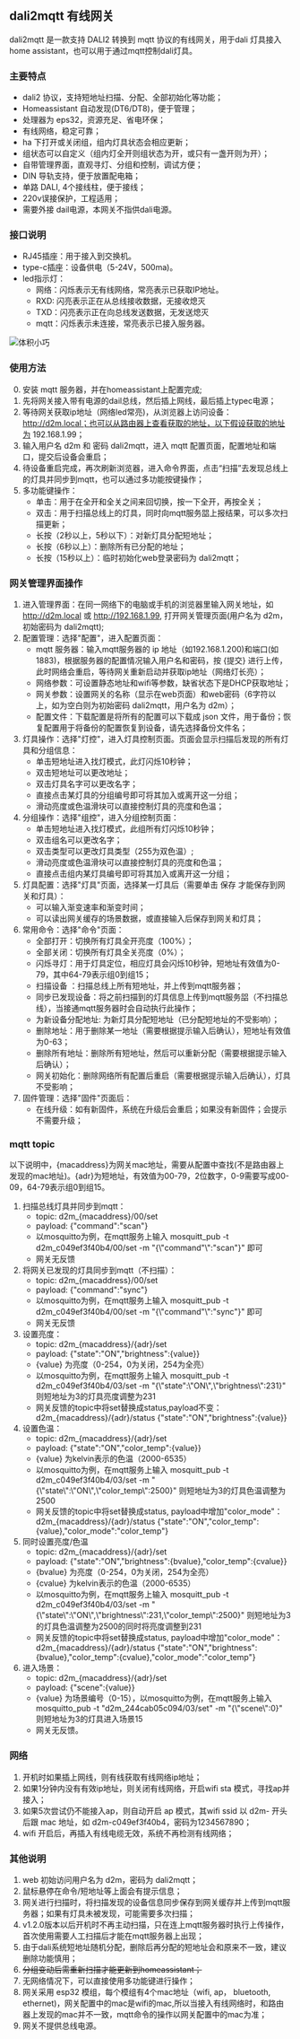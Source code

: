 ## dali2mqtt 有线网关

dali2mqtt 是一款支持 DALI2 转换到 mqtt 协议的有线网关，用于dali 灯具接入 home assistant，也可以用于通过mqtt控制dali灯具。

### 主要特点

- dali2 协议，支持短地址扫描、分配、全部初始化等功能；
- Homeassistant 自动发现(DT6/DT8)，便于管理；
- 处理器为 eps32，资源充足、省电环保；
- 有线网络，稳定可靠；
- ha 下打开或关闭组，组内灯具状态会相应更新；
- 组状态可以自定义（组内灯全开则组状态为开，或只有一盏开则为开）；
- 自带管理界面，直观寻灯、分组和控制，调试方便；
- DIN 导轨支持，便于放置配电箱；
- 单路 DALI, 4个接线柱，便于接线；
- 220v误接保护，工程适用；
- 需要外接 dail电源，本网关不指供dali电源。

### 接口说明
- RJ45插座：用于接入到交换机。
- type-c插座：设备供电（5-24V，500ma)。
- led指示灯：
    - 网络：闪烁表示无有线网络，常亮表示已获取IP地址。
    - RXD: 闪亮表示正在从总线接收数据，无接收熄灭
    - TXD：闪亮表示正在向总线发送数据，无发送熄灭 
    - mqtt：闪烁表示未连接，常亮表示已接入服务器。 
    
![体积小巧](/res/esp32dali2mqtt.png )

### 使用方法
0. 安装 mqtt 服务器，并在homeassistant上配置完成;
1. 先将网关接入带有电源的dail总线，然后插上网线，最后插上typec电源；
2. 等待网关获取ip地址（网络led常亮)，从浏览器上访问设备：http://d2m.local；也可以从路由器上查看获取的地址，以下假设获取的地址为 192.168.1.99；
3. 输入用户名 d2m 和 密码 dali2mqtt，进入 mqtt 配置页面，配置地址和端口，提交后设备会重启；
4. 待设备重启完成，再次刷新浏览器，进入命令界面，点击“扫描”去发现总线上的灯具并同步到mqtt，也可以通过多功能按键操作；
5. 多功能键操作：
    - 单击：用于在全开和全关之间来回切换，按一下全开，再按全关；
    - 双击：用于扫描总线上的灯具，同时向mqtt服务㗊上报结果，可以多次扫描更新；
    - 长按（2秒以上，5秒以下）：对新灯具分配短地址；
    - 长按（6秒以上）：删除所有已分配的地址；
    - 长按（15秒以上）：临时初始化web登录密码为 dali2mqtt；


### 网关管理界面操作
1. 进入管理界面：在同一网络下的电脑或手机的浏览器里输入网关地址，如 http://d2m.local 或 http://192.168.1.99, 打开网关管理页面(用户名为 d2m，初始密码为 dali2mqtt);
2. 配置管理：选择"配置"，进入配置页面：
    - mqtt 服务器：输入mqtt服务器的 ip 地址（如192.168.1.200)和端口(如1883)，根据服务器的配置情况输入用户名和密码，按 \{提交\} 进行上传，此时网络会重启，等待网关重新启动并获取ip地址（网络灯长亮）；
    - 网络参数：可设置静态地址和wifi等参数，缺省状态下是DHCP获取地址；
    - 网关参数：设置网关的名称（显示在web页面）和web密码（6字符以上，如为空白则为初始密码 dali2mqtt，用户名为 d2m）；
    - 配置文件：下载配置是将所有的配置可以下载成 json 文件，用于备份；恢复配置用于将备份的配置恢复到设备，请先选择备份文件名；
3. 灯具操作：选择"灯控"，进入灯具控制页面。页面会显示扫描后发现的所有灯具和分组信息：
    - 单击短地址进入找灯模式，此灯闪烁10秒钟；
    - 双击短地址可以更改地址；
    - 双击灯具名字可以更改名字；
    - 直接点击某灯具的分组编号即可将其加入或离开这一分组；
    - 滑动亮度或色温滑块可以直接控制灯具的亮度和色温；
4. 分组操作：选择"组控"，进入分组控制页面：
    - 单击短地址进入找灯模式，此组所有灯闪烁10秒钟；
    - 双击组名可以更改名字；
    - 双击类型可以更改灯具类型（255为双色温）;
    - 滑动亮度或色温滑块可以直接控制灯具的亮度和色温；
    - 直接点击组内某灯具编号即可将其加入或离开这一分组；
5. 灯具配置：选择"灯具"页面，选择某一灯具后（需要单击 保存 才能保存到网关和灯具）：
    - 可以输入渐变速率和渐变时间；
    - 可以读出网关缓存的场景数据，或直接输入后保存到网关和灯具；
6. 常用命令：选择"命令"页面：
    - 全部打开：切换所有灯具全开亮度（100%）；
    - 全部关闭：切换所有灯具全关亮度（0%）；
    - 闪烁寻灯：用于灯具定位，相应灯具会闪烁10秒钟，短地址有效值为0-79，其中64-79表示组0到组15；
    - 扫描设备 ：扫描总线上所有短地址，并上传到mqtt服务器；
    - 同步已发现设备：将之前扫描到的灯具信息上传到mqtt服务㗊（不扫描总线），当接通mqtt服务器时会自动执行此操作；
    - 为新设备分配地址: 为新灯具分配短地址（已分配短地址的不受影响）；
    - 删除地址：用于删除某一地址（需要根据提示输入后确认），短地址有效值为0-63；
    - 删除所有地址：删除所有短地址，然后可以重新分配（需要根据提示输入后确认）；
    - 网关初始化：删除网络所有配置后重启（需要根据提示输入后确认），灯具不受影响；
6. 固件管理：选择"固件"页面后：
    - 在线升级：如有新固件，系统在升级后会重启；如果没有新固件；会提示不需要升级；

### mqtt topic
以下说明中，\{macaddress\}为网关mac地址，需要从配置中查找(不是路由器上发现的mac地址)。\{adr\}为短地址，有效值为00-79，2位数字，0-9需要写成00-09，64-79表示组0到组15。
1. 扫描总线灯具并同步到mqtt：
    - topic: d2m_{macaddress}/00/set
    - payload: {"command":"scan"}
    - 以mosquitto为例，在mqtt服务上输入 mosquitt_pub -t d2m_c049ef3f40b4/00/set -m "{\\"command"\\":"scan"}" 即可
    - 网关无反馈
2. 将网关已发现的灯具同步到mqtt（不扫描）：
    - topic: d2m_{macaddress}/00/set
    - payload: {"command":"sync"}
    - 以mosquitto为例，在mqtt服务上输入 mosquitt_pub -t d2m_c049ef3f40b4/00/set -m "{\\"command"\\":"sync"}" 即可
    - 网关无反馈
3. 设置亮度：
    - topic: d2m_{macaddress}/{adr}/set
    - payload:  {"state":"ON","brightness":\{value}}
    - {value} 为亮度（0-254，0为关闭，254为全亮）
    - 以mosquitto为例，在mqtt服务上输入 mosquitt_pub -t d2m_c049ef3f40b4/03/set  -m "{\\"state\":\\"ON\\",\\"brightness\\":231}" 则短地址为3的灯具亮度调整为231
    - 网关反馈的topic中将set替换成status,payload不变：d2m_{macaddress}/{adr}/status {"state":"ON","brightness":{value}}
4. 设置色温：
    - topic: d2m_{macaddress}/{adr}/set
    - payload:  {"state":"ON","color_temp":{value}}
    - {value} 为kelvin表示的色温（2000-6535）
    - 以mosquitto为例，在mqtt服务上输入 mosquitt_pub -t d2m_c049ef3f40b4/03/set  -m "{\\"state\\":\\"ON\\",\\"color_temp\\":2500}" 则短地址为3的灯具色温调整为2500
    - 网关反馈的topic中将set替换成status, payload中增加"color_mode"：d2m_{macaddress}/{adr}/status {"state":"ON","color_temp":{value},"color_mode":"color_temp"}
5. 同时设置亮度/色温
    - topic: d2m_{macaddress}/{adr}/set
    - payload:  {"state":"ON","brightness":{bvalue},"color_temp":{cvalue}}
    - {bvalue} 为亮度（0-254，0为关闭，254为全亮）
    - {cvalue} 为kelvin表示的色温（2000-6535）
    - 以mosquitto为例，在mqtt服务上输入 mosquitt_pub -t d2m_c049ef3f40b4/03/set  -m "{\\"state\\":\\"ON\\",\\"brightness\\":231,\\"color_temp\\":2500}" 则短地址为3的灯具色温调整为2500的同时将亮度调整到231
    - 网关反馈的topic中将set替换成status, payload中增加"color_mode"：d2m_{macaddress}/{adr}/status {"state":"ON","brightness":{bvalue},"color_temp":{cvalue},"color_mode":"color_temp"}
6. 进入场景：
    - topic: d2m_{macaddress}/{adr}/set
    - payload: {"scene":{value}}
    - {value} 为场景编号（0-15），以mosquitto为例，在mqtt服务上输入 mosquitto_pub -t "d2m_244cab05c094/03/set" -m "{\\"scene\\":0}" 则短地址为3的灯具进入场景15
    - 网关无反馈。



### 网络
1. 开机时如果插上网线，则有线获取有线网络ip地址；
2. 如果1分钟内没有有效ip地址，则关闭有线网络，开启wifi sta 模式，寻找ap并接入；
3. 如果5次尝试仍不能接入ap，则自动开启 ap 模式，其wifi ssid 以 d2m- 开头后跟 mac 地址，如 d2m-c049ef3f40b4，密码为1234567890；
4. wifi 开启后，再插入有线电缆无效，系统不再检测有线网络；

### 其他说明
1. web 初始访问用户名为 d2m，密码为 dali2mqtt；
2. 鼠标悬停在命令/短地址等上面会有提示信息；
3. 网关进行扫描时，将扫描发现的设备信息同步保存到网关缓存并上传到mqtt服务器；如果有灯具未被发现，可能需要多次扫描；
4. v1.2.0版本以后开机时不再主动扫描，只在连上mqtt服务器时执行上传操作，首次使用需要人工扫描后才能在mqtt服务器上出现；
5. 由于dali系统短地址随机分配，删除后再分配的短地址会和原来不一致，建议删除功能慎用；
6. ~~分组变动后需重新扫描才能更新到homeassistant；~~
7. 无网络情况下，可以直接使用多功能键进行操作；
8. 网关采用 esp32 模组，每个模组有4个mac地址（wifi, ap， bluetooth, ethernet)，网关配置中的mac是wifi的mac,所以当接入有线网络时，和路由器上发现的mac并不一致，mqtt命令的操作以网关配置中的mac为准；
9. 网关不提供总线电源。